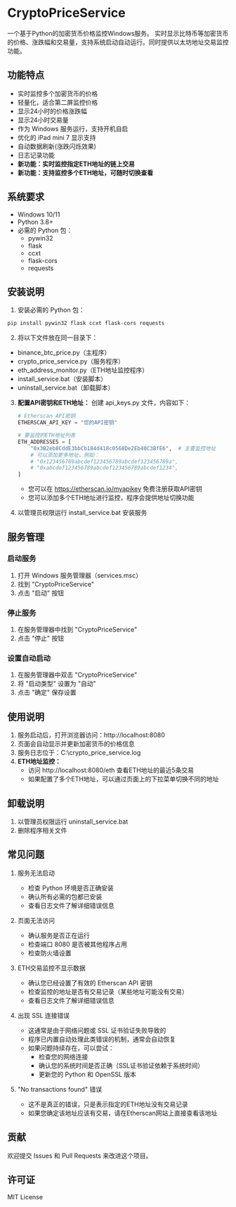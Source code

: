 # CryptoPriceService

一个基于Python的加密货币价格监控Windows服务。
实时显示比特币等加密货币的价格、涨跌幅和交易量，支持系统启动自动运行。同时提供以太坊地址交易监控功能。

## 功能特点

- 实时监控多个加密货币的价格
- 轻量化，适合第二屏监控价格
- 显示24小时的价格涨跌幅
- 显示24小时交易量
- 作为 Windows 服务运行，支持开机自启
- 优化的 iPad mini 7 显示支持
- 自动数据刷新(涨跌闪烁效果)
- 日志记录功能
- **新功能：实时监控指定ETH地址的链上交易**
- **新功能：支持监控多个ETH地址，可随时切换查看**

## 系统要求

- Windows 10/11
- Python 3.8+
- 必需的 Python 包：
  - pywin32
  - flask
  - ccxt
  - flask-cors
  - requests

## 安装说明

1. 安装必需的 Python 包：
```bash
pip install pywin32 flask ccxt flask-cors requests
```

2. 将以下文件放在同一目录下：
- binance_btc_price.py（主程序）
- crypto_price_service.py（服务程序）
- eth_address_monitor.py（ETH地址监控程序）
- install_service.bat（安装脚本）
- uninstall_service.bat（卸载脚本）

3. **配置API密钥和ETH地址：** 创建 api_keys.py 文件，内容如下：
   ```python
   # Etherscan API密钥
   ETHERSCAN_API_KEY = "您的API密钥"
   
   # 要监控的ETH地址列表
   ETH_ADDRESSES = [
       "0x3B2eb8CddE3bbCb184d418c0568De2Eb40C3BfE6",  # 主要监控地址
       # 可以添加更多地址，例如：
       # "0x123456789abcdef123456789abcdef123456789a",
       # "0xabcdef123456789abcdef123456789abcdef1234",
   ]
   ```
   - 您可以在 https://etherscan.io/myapikey 免费注册获取API密钥
   - 您可以添加多个ETH地址进行监控，程序会提供地址切换功能

4. 以管理员权限运行 install_service.bat 安装服务

## 服务管理

### 启动服务
1. 打开 Windows 服务管理器（services.msc）
2. 找到 "CryptoPriceService"
3. 点击 "启动" 按钮

### 停止服务
1. 在服务管理器中找到 "CryptoPriceService"
2. 点击 "停止" 按钮

### 设置自动启动
1. 在服务管理器中双击 "CryptoPriceService"
2. 将 "启动类型" 设置为 "自动"
3. 点击 "确定" 保存设置

## 使用说明

1. 服务启动后，打开浏览器访问：http://localhost:8080
2. 页面会自动显示并更新加密货币的价格信息
3. 服务日志位于：C:\crypto_price_service.log
4. **ETH地址监控：** 
   - 访问 http://localhost:8080/eth 查看ETH地址的最近5条交易
   - 如果配置了多个ETH地址，可以通过页面上的下拉菜单切换不同的地址

## 卸载说明

1. 以管理员权限运行 uninstall_service.bat
2. 删除程序相关文件

## 常见问题

1. 服务无法启动
   - 检查 Python 环境是否正确安装
   - 确认所有必需的包都已安装
   - 查看日志文件了解详细错误信息

2. 页面无法访问
   - 确认服务是否正在运行
   - 检查端口 8080 是否被其他程序占用
   - 检查防火墙设置

3. ETH交易监控不显示数据
   - 确认您已经设置了有效的 Etherscan API 密钥
   - 检查监控的地址是否有交易记录（某些地址可能没有交易）
   - 查看日志文件了解详细错误信息

4. 出现 SSL 连接错误
   - 这通常是由于网络问题或 SSL 证书验证失败导致的
   - 程序已内置自动处理此类错误的机制，通常会自动恢复
   - 如果问题持续存在，可以尝试：
     - 检查您的网络连接
     - 确认您的系统时间是否正确（SSL证书验证依赖于系统时间）
     - 更新您的 Python 和 OpenSSL 版本

5. "No transactions found" 错误
   - 这不是真正的错误，只是表示指定的ETH地址没有交易记录
   - 如果您确定该地址应该有交易，请在Etherscan网站上直接查看该地址

## 贡献

欢迎提交 Issues 和 Pull Requests 来改进这个项目。

## 许可证

MIT License